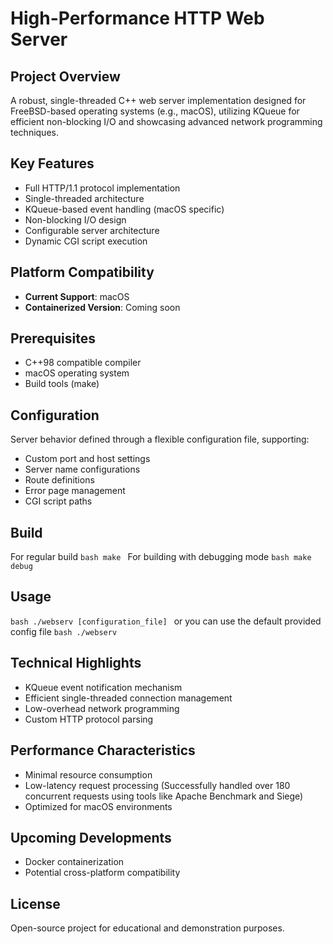 # High-Performance HTTP Web Server

## Project Overview
A robust, single-threaded C++ web server implementation designed for FreeBSD-based operating systems (e.g., macOS), utilizing KQueue for efficient non-blocking I/O and showcasing advanced network programming techniques.

## Key Features
- Full HTTP/1.1 protocol implementation
- Single-threaded architecture
- KQueue-based event handling (macOS specific)
- Non-blocking I/O design
- Configurable server architecture
- Dynamic CGI script execution

## Platform Compatibility
- **Current Support**: macOS
- **Containerized Version**: Coming soon

## Prerequisites
- C++98 compatible compiler
- macOS operating system
- Build tools (make)

## Configuration
Server behavior defined through a flexible configuration file, supporting:
- Custom port and host settings
- Server name configurations
- Route definitions
- Error page management
- CGI script paths

## Build
For regular build ```bash make ```
For building with debugging mode ```bash make debug ```

## Usage
```bash ./webserv [configuration_file] ``` or you can use the default provided config file ```bash ./webserv ```

## Technical Highlights
- KQueue event notification mechanism
- Efficient single-threaded connection management
- Low-overhead network programming
- Custom HTTP protocol parsing

## Performance Characteristics
- Minimal resource consumption
- Low-latency request processing (Successfully handled over 180 concurrent requests using tools like Apache Benchmark and Siege)
- Optimized for macOS environments

## Upcoming Developments
- Docker containerization
- Potential cross-platform compatibility

## License
Open-source project for educational and demonstration purposes.
